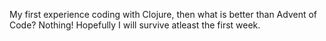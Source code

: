 My first experience coding with Clojure, then what is better than Advent of Code? Nothing! Hopefully I will survive atleast the first week.